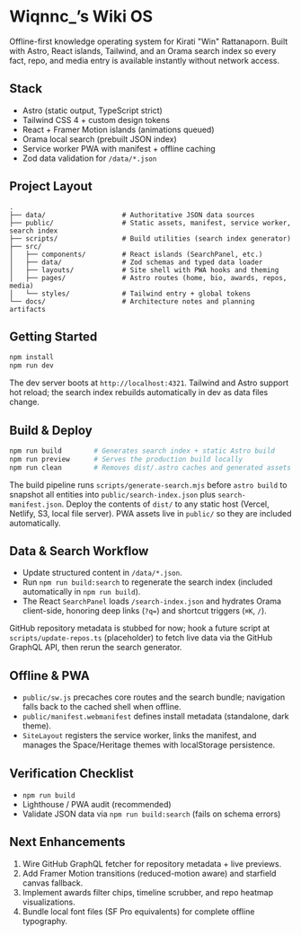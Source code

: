# Wiqnnc_’s Wiki OS

Offline-first knowledge operating system for Kirati "Win" Rattanaporn. Built with Astro, React islands, Tailwind, and an Orama search index so every fact, repo, and media entry is available instantly without network access.

## Stack
- Astro (static output, TypeScript strict)
- Tailwind CSS 4 + custom design tokens
- React + Framer Motion islands (animations queued)
- Orama local search (prebuilt JSON index)
- Service worker PWA with manifest + offline caching
- Zod data validation for `/data/*.json`

## Project Layout

```
.
├── data/                   # Authoritative JSON data sources
├── public/                 # Static assets, manifest, service worker, search index
├── scripts/                # Build utilities (search index generator)
├── src/
│   ├── components/         # React islands (SearchPanel, etc.)
│   ├── data/               # Zod schemas and typed data loader
│   ├── layouts/            # Site shell with PWA hooks and theming
│   ├── pages/              # Astro routes (home, bio, awards, repos, media)
│   └── styles/             # Tailwind entry + global tokens
└── docs/                   # Architecture notes and planning artifacts
```

## Getting Started

```sh
npm install
npm run dev
```

The dev server boots at `http://localhost:4321`. Tailwind and Astro support hot reload; the search index rebuilds automatically in dev as data files change.

## Build & Deploy

```sh
npm run build        # Generates search index + static Astro build
npm run preview      # Serves the production build locally
npm run clean        # Removes dist/.astro caches and generated assets
```

The build pipeline runs `scripts/generate-search.mjs` before `astro build` to snapshot all entities into `public/search-index.json` plus `search-manifest.json`. Deploy the contents of `dist/` to any static host (Vercel, Netlify, S3, local file server). PWA assets live in `public/` so they are included automatically.

## Data & Search Workflow

- Update structured content in `/data/*.json`.
- Run `npm run build:search` to regenerate the search index (included automatically in `npm run build`).
- The React `SearchPanel` loads `/search-index.json` and hydrates Orama client-side, honoring deep links (`?q=`) and shortcut triggers (`⌘K`, `/`).

GitHub repository metadata is stubbed for now; hook a future script at `scripts/update-repos.ts` (placeholder) to fetch live data via the GitHub GraphQL API, then rerun the search generator.

## Offline & PWA

- `public/sw.js` precaches core routes and the search bundle; navigation falls back to the cached shell when offline.
- `public/manifest.webmanifest` defines install metadata (standalone, dark theme).
- `SiteLayout` registers the service worker, links the manifest, and manages the Space/Heritage themes with localStorage persistence.

## Verification Checklist

- `npm run build`
- Lighthouse / PWA audit (recommended)
- Validate JSON data via `npm run build:search` (fails on schema errors)

## Next Enhancements

1. Wire GitHub GraphQL fetcher for repository metadata + live previews.
2. Add Framer Motion transitions (reduced-motion aware) and starfield canvas fallback.
3. Implement awards filter chips, timeline scrubber, and repo heatmap visualizations.
4. Bundle local font files (SF Pro equivalents) for complete offline typography.
